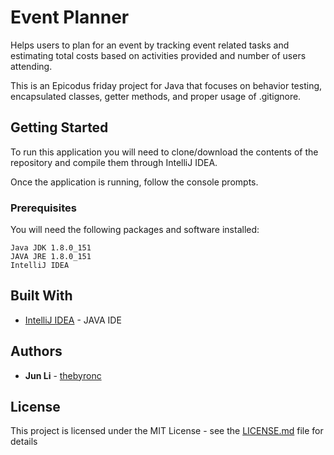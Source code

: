 # Event Planner

Helps users to plan for an event by tracking event related tasks and estimating total costs based on activities provided and number of users attending.

This is an Epicodus friday project for Java that focuses on behavior testing, encapsulated classes, getter methods, and proper usage of .gitignore.

## Getting Started

To run this application you will need to clone/download the contents of the repository and compile them through IntelliJ IDEA.

Once the application is running, follow the console prompts.

### Prerequisites

You will need the following packages and software installed:

```
Java JDK 1.8.0_151
JAVA JRE 1.8.0_151
IntelliJ IDEA
```

## Built With

* [IntelliJ IDEA](https://www.jetbrains.com/idea/) - JAVA IDE

## Authors

* **Jun Li** - [thebyronc](https://github.com/june11084)

## License

This project is licensed under the MIT License - see the [LICENSE.md](LICENSE.md) file for details
